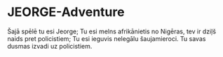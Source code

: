 # JEORGE-Adventure

Šajā spēlē tu esi Jeorge;
Tu esi melns afrikānietis no Nigēras, tev ir dziļš naids pret policistiem;
Tu esi ieguvis nelegālu šaujamieroci. Tu savas dusmas izvadi uz policistiem.

